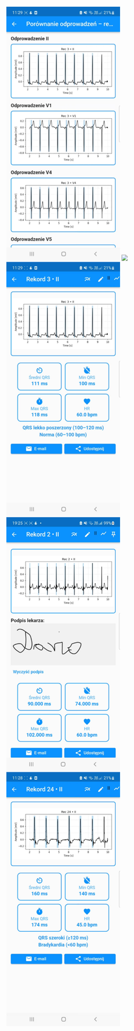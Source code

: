 
<p>
  <img src="configs/1.jpeg" width="300">
  <img src="configs/2.jpeg" width="300">
  <img src="configs/3.jpeg" width="300">
  <img src="configs/4.jpeg" width="300">
  <img src="configs/5.jpeg" width="300">
</p>
